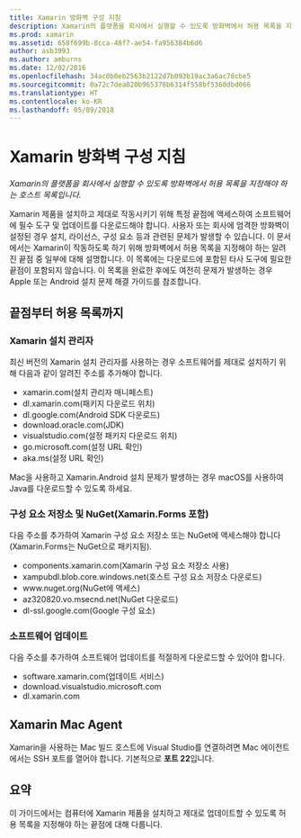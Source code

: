 ```yaml
---
title: Xamarin 방화벽 구성 지침
description: Xamarin의 플랫폼을 회사에서 실행할 수 있도록 방화벽에서 허용 목록을 지정해야 하는 호스트 목록입니다.
ms.prod: xamarin
ms.assetid: 658f699b-8cca-48f7-ae54-fa956384b6d6
author: asb3993
ms.author: amburns
ms.date: 12/02/2016
ms.openlocfilehash: 34ac0b0eb2563b2122d7b093b19ac3a6ac78cbe5
ms.sourcegitcommit: 0a72c7dea020b965378b6314f558bf5360dbd066
ms.translationtype: HT
ms.contentlocale: ko-KR
ms.lasthandoff: 05/09/2018
---
```

# <a name="xamarin-firewall-configuration-instructions"></a>Xamarin 방화벽 구성 지침

_Xamarin의 플랫폼을 회사에서 실행할 수 있도록 방화벽에서 허용 목록을 지정해야 하는 호스트 목록입니다._

Xamarin 제품을 설치하고 제대로 작동시키기 위해 특정 끝점에 액세스하여 소프트웨어에 필수 도구 및 업데이트를 다운로드해야 합니다. 사용자 또는 회사에 엄격한 방화벽이 설정된 경우 설치, 라이선스, 구성 요소 등과 관련된 문제가 발생할 수 있습니다. 이 문서에서는 Xamarin이 작동하도록 하기 위해 방화벽에서 허용 목록을 지정해야 하는 알려진 끝점 중 일부에 대해 설명합니다. 이 목록에는 다운로드에 포함된 타사 도구에 필요한 끝점이 포함되지 않습니다. 이 목록을 완료한 후에도 여전히 문제가 발생하는 경우 Apple 또는 Android 설치 문제 해결 가이드를 참조합니다.

## <a name="endpoints-to-whitelist"></a>끝점부터 허용 목록까지

### <a name="xamarin-installer"></a>Xamarin 설치 관리자

최신 버전의 Xamarin 설치 관리자를 사용하는 경우 소프트웨어를 제대로 설치하기 위해 다음과 같이 알려진 주소를 추가해야 합니다.

-  xamarin.com(설치 관리자 매니페스트)
-  dl.xamarin.com(패키지 다운로드 위치)
-  dl.google.com(Android SDK 다운로드)
-  download.oracle.com(JDK)
-  visualstudio.com(설정 패키지 다운로드 위치)
-  go.microsoft.com(설정 URL 확인)
-  aka.ms(설정 URL 확인)

Mac을 사용하고 Xamarin.Android 설치 문제가 발생하는 경우 macOS를 사용하여 Java를 다운로드할 수 있도록 하세요.


### <a name="components-store-and-nuget-including-xamarinforms"></a>구성 요소 저장소 및 NuGet(Xamarin.Forms 포함)

다음 주소를 추가하여 Xamarin 구성 요소 저장소 또는 NuGet에 액세스해야 합니다(Xamarin.Forms는 NuGet으로 패키지됨).

-  components.xamarin.com(Xamarin 구성 요소 저장소 사용)
-  xampubdl.blob.core.windows.net(호스트 구성 요소 저장소 다운로드)
-  www\.nuget.org(NuGet에 액세스)
-  az320820.vo.msecnd.net(NuGet 다운로드)
-  dl-ssl.google.com(Google 구성 요소)


### <a name="software-updates"></a>소프트웨어 업데이트

다음 주소를 추가하여 소프트웨어 업데이트를 적절하게 다운로드할 수 있어야 합니다.

-  software.xamarin.com(업데이트 서비스)
-  download.visualstudio.microsoft.com
-  dl.xamarin.com

## <a name="xamarin-mac-agent"></a>Xamarin Mac Agent

Xamarin을 사용하는 Mac 빌드 호스트에 Visual Studio를 연결하려면 Mac 에이전트에서는 SSH 포트를 열어야 합니다. 기본적으로 **포트 22**입니다.

## <a name="summary"></a>요약

이 가이드에서는 컴퓨터에 Xamarin 제품을 설치하고 제대로 업데이트할 수 있도록 허용 목록을 지정해야 하는 끝점에 대해 다룹니다.
